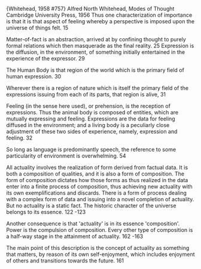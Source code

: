 ﻿{Whitehead, 1958 #757}
Alfred North Whitehead,  Modes of Thought Cambridge University Press,  1956
Thus one characterization of importance is that it is that aspect of feeling whereby a perspective is imposed upon the universe of things felt. 15

Matter-of-fact is an abstraction, arrived at by confining thought to purely formal relations which then masquerade as the final reality. 25
Expression is the diffusion, in the environment, of something initially entertained in the experience of the expressor. 29

The Human Body is that region of the world which is the primary field of human expression. 30

Wherever there is a region of nature which is itself the primary field of the expressions issuing from each of its parts, that region is alive, 31

Feeling (in the sense here used), or prehension, is the reception of expressions. Thus the animal body is composed of entities, which are mutually expressing and feeling. Expressions are the data for feeling diffused in the environment; and a living body is a peculiarly close adjustment of these two sides of experience, namely, expression and feeling. 32

So long as language is predominantly speech, the reference to some particularity of environment is overwhelming. 54

All actuality involves the realization of form derived from factual data. It is both a composition of qualities, and it is also a form of composition. The form of composition dictates how those forms as thus realized in the data enter into a finite process of composition, thus achieving new actuality with its own exemplifications and discards. There is a form of process dealing with a complex form of data and issuing into a novel completion of actuality. But no actuality is a static fact. The historic character of the universe belongs to its essence. 122 -123

Another consequence is that 'actuality' is in its essence 'composition'. Power is the compulsion of composition. Every other type of composition is a half-way stage in the attainment of actuality. 162 -163

The main point of this description is the concept of actuality as something that matters, by reason of its own self-enjoyment, which includes enjoyment of others and transitions towards the future. 161
